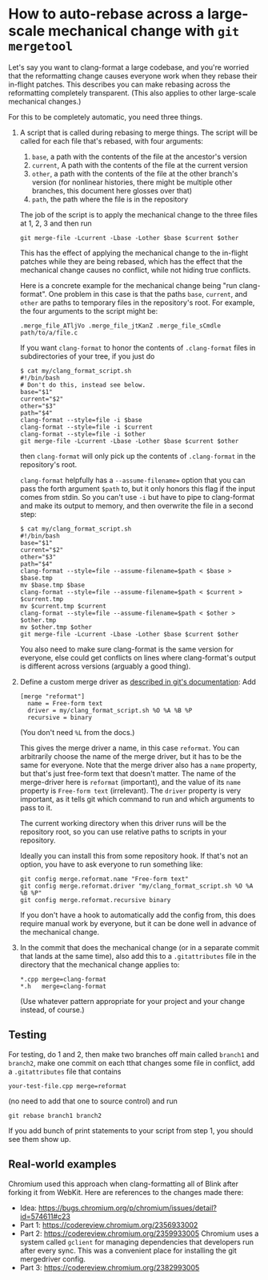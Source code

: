How to auto-rebase across a large-scale mechanical change with `git mergetool`
==============================================================================

Let's say you want to clang-format a large codebase, and you're worried that
the reformatting change causes everyone work when they rebase their in-flight
patches. This describes you can make rebasing across the reformatting completely
transparent. (This also applies to other large-scale mechanical changes.)

For this to be completely automatic, you need three things.

1. A script that is called during rebasing to merge things. The script will be
   called for each file that's rebased, with four arguments:

   1. `base`, a path with the contents of the file at the ancestor's version
   2. `current`, A path with the contents of the file at the current version
   3. `other`, a path with the contents of the file at the other branch's
      version (for nonlinear histories, there might be multiple other branches,
      this document here glosses over that)
   4. `path`, the path where the file is in the repository

   The job of the script is to apply the mechanical change to the three files
   at 1, 2, 3 and then run

       git merge-file -Lcurrent -Lbase -Lother $base $current $other

   This has the effect of applying the mechanical change to the in-flight
   patches while they are being rebased, which has the effect that the
   mechanical change causes no conflict, while not hiding true conflicts.

   Here is a concrete example for the mechanical change being "run
   clang-format". One problem in this case is that the paths `base`, `current`,
   and `other` are paths to temporary files in the repository's root. For
   example, the four arguments to the script
   might be:

       .merge_file_ATljVo .merge_file_jtKanZ .merge_file_sCmdle path/to/a/file.c

   If you want `clang-format` to honor the contents of `.clang-format` files
   in subdirectories of your tree, if you just do

       $ cat my/clang_format_script.sh
       #!/bin/bash
       # Don't do this, instead see below.
       base="$1"
       current="$2"
       other="$3"
       path="$4"
       clang-format --style=file -i $base
       clang-format --style=file -i $current
       clang-format --style=file -i $other
       git merge-file -Lcurrent -Lbase -Lother $base $current $other

   then `clang-format` will only pick up the contents of `.clang-format` in the
   repository's root.

   `clang-format` helpfully has a `--assume-filename=` option that you can pass
   the forth argument `$path` to, but it only honors this flag if the input
   comes from stdin. So you can't use `-i` but have to pipe to clang-format and
   make its output to memory, and then overwrite the file in a second step:

       $ cat my/clang_format_script.sh
       #!/bin/bash
       base="$1"
       current="$2"
       other="$3"
       path="$4"
       clang-format --style=file --assume-filename=$path < $base > $base.tmp
       mv $base.tmp $base
       clang-format --style=file --assume-filename=$path < $current > $current.tmp
       mv $current.tmp $current
       clang-format --style=file --assume-filename=$path < $other > $other.tmp
       mv $other.tmp $other
       git merge-file -Lcurrent -Lbase -Lother $base $current $other

   You also need to make sure clang-format is the same version for everyone,
   else could get conflicts on lines where clang-format's output is different
   across versions (arguably a good thing).

2. Define a custom merge driver as [described in git's documentation](
   https://git-scm.com/docs/gitattributes#_defining_a_custom_merge_driver): Add

       [merge "reformat"]
         name = Free-form text
         driver = my/clang_format_script.sh %O %A %B %P
         recursive = binary

   (You don't need `%L` from the docs.)

   This gives the merge driver a name, in this case `reformat`.  You can
   arbitrarily choose the name of the merge driver, but it has to be the same
   for everyone. Note that the merge driver also has a `name` property, but
   that's just free-form text that doesn't matter.  The name of the
   merge-driver here is `reformat` (important), and the value of its `name`
   property is `Free-form text` (irrelevant). The `driver` property is very
   important, as it tells git which command to run and which arguments to pass
   to it.

   The current working directory when this driver runs will be the repository
   root, so you can use relative paths to scripts in your repository.

   Ideally you can install this from some repository hook. If that's not an
   option, you have to ask everyone to run something like:

       git config merge.reformat.name "Free-form text"
       git config merge.reformat.driver "my/clang_format_script.sh %O %A %B %P"
       git config merge.reformat.recursive binary

   If you don't have a hook to automatically add the config from, this does
   require manual work by everyone, but it can be done well in advance of the
   mechanical change.

3. In the commit that does the mechanical change (or in a separate commit that
   lands at the same time), also add this to a `.gitattributes` file in the
   directory that the mechanical change applies to:

       *.cpp merge=clang-format
       *.h   merge=clang-format

   (Use whatever pattern appropriate for your project and your change instead,
   of course.)

Testing
-------

For testing, do 1 and 2, then make two branches off main called `branch1` and
`branch2`, make one commit on each tthat changes some file in conflict, add a
`.gitattributes` file that contains

    your-test-file.cpp merge=reformat

(no need to add that one to source control) and run

    git rebase branch1 branch2

If you add bunch of print statements to your script from step 1, you should see
them show up.

Real-world examples
-------------------

Chromium used this approach when clang-formatting all of Blink after forking it
from WebKit. Here are references to the changes made there:

* Idea: <https://bugs.chromium.org/p/chromium/issues/detail?id=574611#c23>
* Part 1: <https://codereview.chromium.org/2356933002>
* Part 2: <https://codereview.chromium.org/2359933005> Chromium uses a system
  called `gclient` for managing dependencies that developers run after every
  sync. This was a convenient place for installing the git mergedriver config.
* Part 3: <https://codereview.chromium.org/2382993005>
